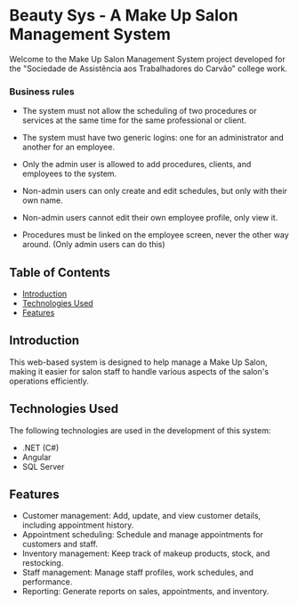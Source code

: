# Beauty Sys - A Make Up Salon Management System

Welcome to the Make Up Salon Management System project developed for the "Sociedade de Assistência aos Trabalhadores do Carvão" college work.

### Business rules
- The system must not allow the scheduling of two procedures or services at the same time for the same professional or client.

- The system must have two generic logins: one for an administrator and another for an employee.

- Only the admin user is allowed to add procedures, clients, and employees to the system.

- Non-admin users can only create and edit schedules, but only with their own name.

- Non-admin users cannot edit their own employee profile, only view it.

- Procedures must be linked on the employee screen, never the other way around. (Only admin users can do this)

## Table of Contents
- [Introduction](#introduction)
- [Technologies Used](#technologies-used)
- [Features](#features)

## Introduction

This web-based system is designed to help manage a Make Up Salon, making it easier for salon staff to handle various aspects of the salon's operations efficiently.

## Technologies Used

The following technologies are used in the development of this system:

- .NET (C#)
- Angular
- SQL Server

## Features

- Customer management: Add, update, and view customer details, including appointment history.
- Appointment scheduling: Schedule and manage appointments for customers and staff.
- Inventory management: Keep track of makeup products, stock, and restocking.
- Staff management: Manage staff profiles, work schedules, and performance.
- Reporting: Generate reports on sales, appointments, and inventory.

